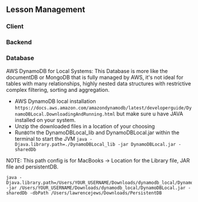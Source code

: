 ## Lesson Management

### Client

### Backend

### Database

AWS DynamoDB for Local Systems: This Database is more like the documentDB or MongoDB that is fully managed by AWS, it's not ideal for tables with many relationships, highly nested data structures with restrictive complex filtering, sorting and aggregation.

- AWS DynamoDB local installation `https://docs.aws.amazon.com/amazondynamodb/latest/developerguide/DynamoDBLocal.DownloadingAndRunning.html` but make sure u have JAVA installed on your system.
- Unzip the downloaded files in a location of your choosing
- Run`BOTH` the DynamoDBLocal_lib and DynamoDBLocal.jar within the terminal to start the JVM `java -Djava.library.path=./DynamoDBLocal_lib -jar DynamoDBLocal.jar -sharedDb`

NOTE: This path config is for MacBooks -> Location for the Library file, JAR file and persistentDB.

```
java -Djava.library.path=/Users/YOUR_USERNAME/Downloads/dynamodb_local/DynamoDBLocal_lib -jar /Users/YOUR_USERNAME/Downloads/dynamodb_local/DynamoDBLocal.jar -sharedDb -dbPath /Users/lawrencejews/Downloads/PersistentDB
```
